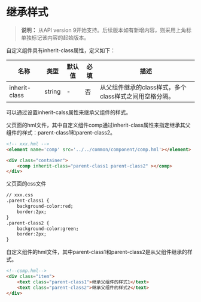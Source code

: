 # 继承样式 
> **说明：**
> 从API version 9开始支持。后续版本如有新增内容，则采用上角标单独标记该内容的起始版本。

自定义组件具有inherit-class属性，定义如下：

| 名称         | 类型   | 默认值 | 必填 | 描述                                                   |
| ------------ | ------ | ------ | ---- | ------------------------------------------------------ |
| inherit-class | string | -      | 否   | 从父组件继承的class样式，多个class样式之间用空格分隔。 |

可以通过设置inherit-calss属性来继承父组件的样式。

父页面的hml文件，其中自定义组件comp通过inherit-class属性来指定继承其父组件的样式：parent-class1和parent-class2。
```html
<!-- xxx.hml -->
<element name='comp' src='../../common/component/comp.hml'></element>

<div class="container">
    <comp inherit-class="parent-class1 parent-class2" ></comp>
</div>
```

父页面的css文件
```html
// xxx.css
.parent-class1 {
    background-color:red;
    border:2px;
}
.parent-class2 {
    background-color:green;
    border:2px;
}
```

自定义组件的hml文件，其中parent-class1和parent-class2是从父组件继承的样式。
```html
<!--comp.hml-->
<div class="item">
    <text class="parent-class1">继承父组件的样式1</text>
    <text class="parent-class2">继承父组件的样式2</text>
</div>
```